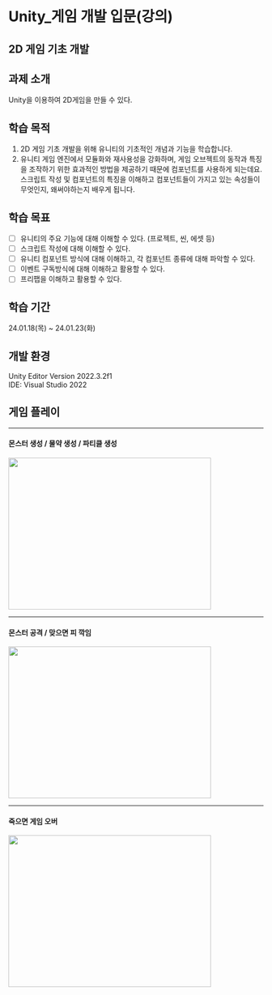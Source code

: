 # Unity_게임 개발 입문(강의)

## 2D 게임 기초 개발

## 과제 소개
Unity을 이용하여 2D게임을 만들 수 있다.

## 학습 목적
1. 2D 게임 기초 개발을 위해 유니티의 기초적인 개념과 기능을 학습합니다.
2. 유니티 게임 엔진에서 모듈화와 재사용성을 강화하며, 게임 오브젝트의 동작과 특징을 조작하기 위한 효과적인 방법을 제공하기 때문에 컴포넌트를 사용하게 되는데요. 스크립트 작성 및 컴포넌트의 특징을 이해하고 컴포넌트들이 가지고 있는 속성들이 무엇인지, 왜써야하는지 배우게 됩니다.

## 학습 목표
- [ ]  유니티의 주요 기능에 대해 이해할 수 있다. (프로젝트, 씬, 에셋 등)
- [ ]  스크립트 작성에 대해 이해할 수 있다.
- [ ]  유니티 컴포넌트 방식에 대해 이해하고, 각 컴포넌트 종류에 대해 파악할 수 있다.
- [ ]  이벤트 구독방식에 대해 이해하고 활용할 수 있다.
- [ ]  프리팹을 이해하고 활용할 수 있다.

## 학습 기간
24.01.18(목) ~ 24.01.23(화)

## 개발 환경
Unity Editor Version 2022.3.2f1   
IDE: Visual Studio 2022

## 게임 플레이
---
#### 몬스터 생성 / 물약 생성 / 파티클 생성
<img src = "https://github.com/dch1114/TopDownShooting/assets/129824716/5760a26a-0d4d-4e1b-8a0e-ea5081120813" width="400" height="300"/>

---
#### 몬스터 공격 / 맞으면 피 깍임
<img src = "https://github.com/dch1114/TopDownShooting/assets/129824716/2e68086d-f170-41e5-bea3-a833f185e745" width="400" height="300"/>

---
#### 죽으면 게임 오버
<img src = "https://github.com/dch1114/TopDownShooting/assets/129824716/7369bc24-9f20-4dd5-8fe4-384b80f419ef" width="400" height="300"/>
